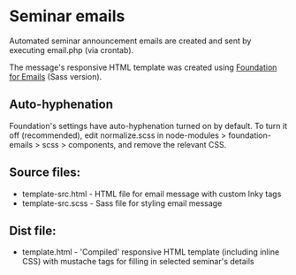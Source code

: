 # Seminar emails

Automated seminar announcement emails are created and sent by executing
email.php (via crontab).

The message's responsive HTML template was created using [Foundation for
Emails](https://get.foundation/emails/docs/sass-guide.html) (Sass version).

## Auto-hyphenation

Foundation's settings have auto-hyphenation turned on by default. To turn it
off (recommended), edit normalize.scss in node-modules > foundation-emails >
scss > components, and remove the relevant CSS.

## Source files:

* template-src.html - HTML file for email message with custom Inky tags 
* template-src.scss - Sass file for styling email message

## Dist file:

* template.html - 'Compiled' responsive HTML template (including inline CSS)
with mustache tags for filling in selected seminar's details
